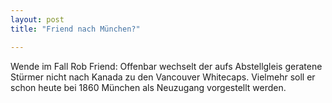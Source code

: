 ```yaml
---
layout: post
title: "Friend nach München?"

---
```


Wende im Fall Rob Friend: Offenbar wechselt der aufs Abstellgleis geratene Stürmer nicht nach Kanada zu den Vancouver Whitecaps. Vielmehr soll er schon heute bei 1860 München als Neuzugang vorgestellt werden. 


